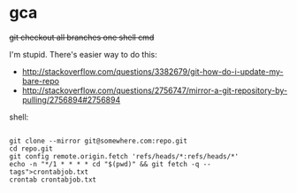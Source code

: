 # gca
~~git checkout all branches one shell cmd~~

I'm stupid. There's easier way to do this:

* http://stackoverflow.com/questions/3382679/git-how-do-i-update-my-bare-repo
* http://stackoverflow.com/questions/2756747/mirror-a-git-repository-by-pulling/2756894#2756894

shell:

```

git clone --mirror git@somewhere.com:repo.git
cd repo.git
git config remote.origin.fetch 'refs/heads/*:refs/heads/*'
echo -n "*/1 * * * * cd "$(pwd)" && git fetch -q --tags">crontabjob.txt
crontab crontabjob.txt

```



